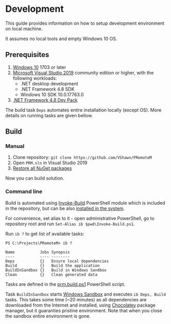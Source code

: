 # Development

This guide provides information on how to setup development environment on local machine.

It assumes no local tools and empty Windows 10 OS.

## Prerequisites

1. [Windows 10] 1703 or later
2. [Microsoft Visual Studio 2019] community edition or higher, with the following workloads:
    - .NET desktop development
    - .NET Framework 4.8 SDK
    - Windows 10 SDK 10.0.17763.0
1. [.NET Framework 4.8 Dev Pack](https://dotnet.microsoft.com/download/dotnet-framework/net48)

The build task `Deps` automates entire installation locally (except OS). More details on running tasks are given bellow.


## Build

### Manual

1. Clone repository: `git clone https://github.com/VShawn/PRemoteM`
2. Open `PRM.sln` in Visual Studio 2019
3. [Restore all NuGet packages](https://docs.microsoft.com/en-us/nuget/consume-packages/package-restore#restore-packages-manually-using-visual-studio)

Now you can build solution.

### Command line

Build is automated using [Invoke-Build] PowerShell module which is included in the repository, but can be also [installed in the system](https://github.com/nightroman/Invoke-Build#install-as-module).

For convenience, set alias to it - open administrative PowerShell, go to repository root and run `Set-Alias ib $pwd\Invoke-Build.ps1`.

Run `ib ?` to get list of available tasks:

```
PS C:\Projects\PRemoteM> ib ?

Name           Jobs Synopsis
----           ---- --------
Deps           {}   Ensure local dependencies
Build          {}   Build the application
BuildInSandbox {}   Build in Windows Sandbox
Clean          {}   Clean generated data

```

Tasks are defined in the [prm.build.ps1] PowerShell script.

Task `BuildInSandbox` starts [Windows Sandbox] and executes `ib Deps, Build` tasks. This takes some time (~20 minutes) as all dependencies are downloaded from the Internet and installed, using [Chocolatey] package manager, but it guaranties pristine environment. Note that when you close the sandbox entire environment is gone.

[Microsoft Visual Studio 2019]: https://visualstudio.microsoft.com/vs
[Windows 10]:       https://www.microsoft.com/en-us/software-download/windows10
[Invoke-Build]:     https://github.com/nightroman/Invoke-Build
[Windows Sandbox]:  https://docs.microsoft.com/en-us/windows/security/threat-protection/windows-sandbox/windows-sandbox-overview
[Chocolatey]:       http://chocolatey.org
[prm.build.ps1]:    https://github.com/VShawn/PRemoteM/blob/dev/prm.build.ps1